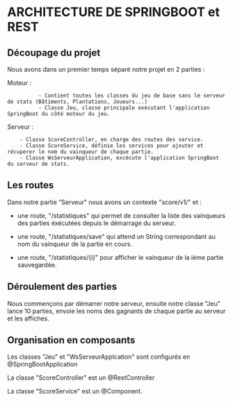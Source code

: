 # ARCHITECTURE DE SPRINGBOOT et REST


## Découpage du projet

Nous avons dans un premier temps séparé notre projet en 2 parties :

Moteur : 

              - Contient toutes les classes du jeu de base sans le serveur de stats (Bâtiments, Plantations, Joueurs...)
              - Classe Jeu, classe principale exécutant l'application SpringBoot du côté moteur du jeu.
Serveur :

        - Classe ScoreController, en charge des routes des service.
        - Classe ScoreService, définie les services pour ajouter et récuperer le nom du vainqueur de chaque partie.
        - Classe WsServeurApplication, excécute l'application SpringBoot du serveur de stats.


## Les routes

Dans notre partie "Serveur" nous avons un contexte "score/v1/" et :
 
 - une route, "/statistiques" qui permet de consulter la liste des vainqueurs des parties éxécutées depuis le démarrage du serveur.
 
 - une route, "/statistiques/save" qui attend un String correspondant au nom du vainqueur de la partie en cours.
 
 - une route, "/statistiques/{i}" pour afficher le vainqueur de la ième partie sauvegardée.


## Déroulement des parties

Nous commençons par démarrer notre serveur, ensuite notre classe "Jeu" lance 10 parties, envoie les noms des gagnants de chaque partie au serveur et les affiches.

## Organisation en composants

Les classes "Jeu" et "WsServeurApplcation" sont configurés en @SpringBootApplication

La classe "ScoreController" est un @RestController

La classe "ScoreService" est un @Component.

